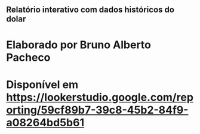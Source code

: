 ## Relatório interativo com dados históricos do dolar

# Elaborado por Bruno Alberto Pacheco

# Disponível em https://lookerstudio.google.com/reporting/59cf89b7-39c8-45b2-84f9-a08264bd5b61
